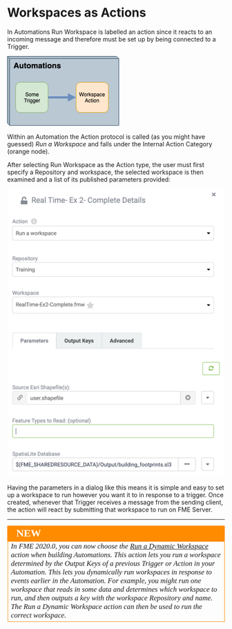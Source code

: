 # Workspaces as Actions #

In Automations Run Workspace is labelled an action since it reacts to an incoming message and therefore must be set up by being connected to a Trigger.

![](./Images/Img4.015.WorkspaceAction.png)

Within an Automation the Action protocol is called (as you might have guessed) *Run a Workspace* and falls under the Internal Action Category (orange node).

After selecting Run Workspace as the Action type, the user must first specify a Repository and workspace, the selected workspace is then examined and a list of its published parameters provided:

![](./Images/Img4.016.WorkspaceActionParameters.png)

Having the parameters in a dialog like this means it is simple and easy to set up a workspace to run however you want it to in response to a trigger. Once created, whenever that Trigger receives a message from the sending client, the action will react by submitting that workspace to run on FME Server.

---

<table style="border-spacing: 0px">
<tr>
<td style="vertical-align:middle;background-color:darkorange;border: 2px solid darkorange">
<i class="fa fa-bolt fa-lg fa-pull-left fa-fw" style="color:white;padding-right: 12px;vertical-align:text-top"></i>
<span style="color:white;font-size:x-large;font-weight: bold;font-family:serif">NEW</span>
</td>
</tr>

<tr>
<td style="border: 1px solid darkorange">
<span style="font-family:serif; font-style:italic; font-size:larger">
In FME 2020.0, you can now choose the <a href="https://docs.safe.com/fme/html/FME_Server_Documentation/WebUI/Automations-Actions/Action-Run-Dynamic-Workspace.htm">Run a Dynamic Workspace</a> action when building Automations. This action lets you run a workspace determined by the Output Keys of a previous Trigger or Action in your Automation. This lets you dynamically run workspaces in response to events earlier in the Automation. For example, you might run one workspace that reads in some data and determines which workspace to run, and then outputs a key with the workspace Repository and name. The Run a Dynamic Workspace action can then be used to run the correct workspace.
</span>
</td>
</tr>
</table>
